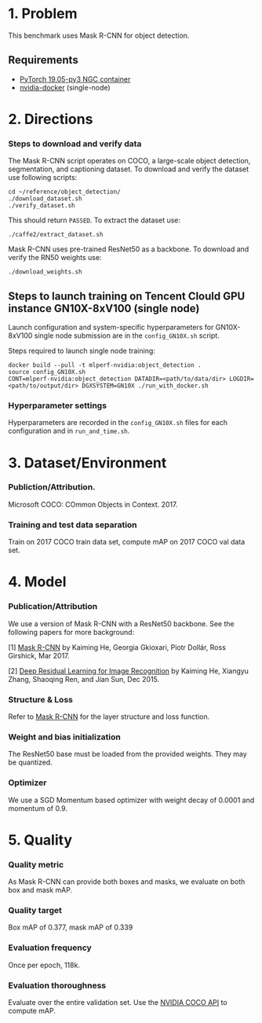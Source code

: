 # 1. Problem 
This benchmark uses Mask R-CNN for object detection.

## Requirements
* [PyTorch 19.05-py3 NGC container](https://ngc.nvidia.com/registry/nvidia-pytorch)
* [nvidia-docker](https://github.com/NVIDIA/nvidia-docker) (single-node)

# 2. Directions

### Steps to download and verify data
The Mask R-CNN script operates on COCO, a large-scale object detection, segmentation, and captioning dataset.
To download and verify the dataset use following scripts:
   
    cd ~/reference/object_detection/
    ./download_dataset.sh
    ./verify_dataset.sh

This should return `PASSED`. 
To extract the dataset use:
   
    ./caffe2/extract_dataset.sh

Mask R-CNN uses pre-trained ResNet50 as a backbone. 
To download and verify the RN50 weights use:
 
    ./download_weights.sh

## Steps to launch training on Tencent Clould GPU instance GN10X-8xV100 (single node)

Launch configuration and system-specific hyperparameters for GN10X-8xV100
single node submission are in the `config_GN10X.sh` script.

Steps required to launch single node training:

```
docker build --pull -t mlperf-nvidia:object_detection .
source config_GN10X.sh
CONT=mlperf-nvidia:object_detection DATADIR=<path/to/data/dir> LOGDIR=<path/to/output/dir> DGXSYSTEM=GN10X ./run_with_docker.sh
```
### Hyperparameter settings

Hyperparameters are recorded in the `config_GN10X.sh` files for each configuration and in `run_and_time.sh`.

# 3. Dataset/Environment
### Publiction/Attribution.
Microsoft COCO: COmmon Objects in Context. 2017.

### Training and test data separation
Train on 2017 COCO train data set, compute mAP on 2017 COCO val data set.


# 4. Model
### Publication/Attribution

We use a version of Mask R-CNN with a ResNet50 backbone. See the following papers for more background:

[1] [Mask R-CNN](https://arxiv.org/abs/1703.06870) by Kaiming He, Georgia Gkioxari, Piotr Dollár, Ross Girshick, Mar 2017.

[2] [Deep Residual Learning for Image Recognition](https://arxiv.org/abs/1512.03385) by Kaiming He, Xiangyu Zhang, Shaoqing Ren, and Jian Sun, Dec 2015.


### Structure & Loss
Refer to [Mask R-CNN](https://arxiv.org/abs/1703.06870) for the layer structure and loss function.


### Weight and bias initialization
The ResNet50 base must be loaded from the provided weights. They may be quantized.


### Optimizer
We use a SGD Momentum based optimizer with weight decay of 0.0001 and momentum of 0.9.


# 5. Quality
### Quality metric
As Mask R-CNN can provide both boxes and masks, we evaluate on both box and mask mAP.

### Quality target
Box mAP of 0.377, mask mAP of 0.339 

### Evaluation frequency
Once per epoch, 118k.

### Evaluation thoroughness
Evaluate over the entire validation set. Use the [NVIDIA COCO API](https://github.com/NVIDIA/cocoapi/) to compute mAP.
